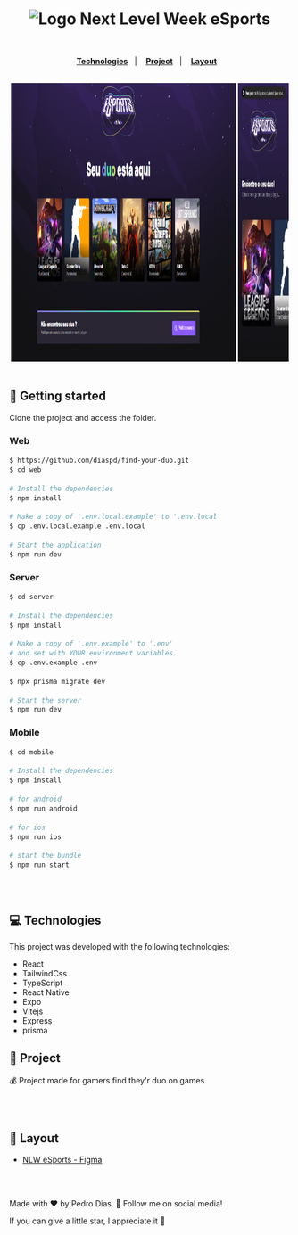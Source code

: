 <h1 align="center">
  <img src="https://i.imgur.com/7jhwI1R.png" alt="Logo Next Level Week eSports" width="240px">
</h1>

</br>

<p align="center">
  <a href="#-Technologies"><b>Technologies</b></a>&nbsp;&nbsp;&nbsp;|&nbsp;&nbsp;&nbsp;
  <a href="#-Project"><b>Project</b></a>&nbsp;&nbsp;&nbsp;|&nbsp;&nbsp;&nbsp;
  <a href="#-Layout"><b>Layout</b></a>&nbsp;&nbsp;&nbsp;
</p>

</br>

<div align="center" flexDirection="row">
  <img alt="image" title="" src="Screenshot_1.png" width="80%" height="500" />
  <img alt="image" title="" src="Screenshot_2.jpeg" width="18%" height="500" />
</div>

</br>

## 🚀 Getting started

Clone the project and access the folder.

### Web

```bash
$ https://github.com/diaspd/find-your-duo.git
$ cd web

# Install the dependencies
$ npm install

# Make a copy of '.env.local.example' to '.env.local'
$ cp .env.local.example .env.local

# Start the application
$ npm run dev

```
### Server

```bash
$ cd server

# Install the dependencies
$ npm install

# Make a copy of '.env.example' to '.env'
# and set with YOUR environment variables.
$ cp .env.example .env

$ npx prisma migrate dev

# Start the server
$ npm run dev

```
### Mobile

```bash
$ cd mobile

# Install the dependencies
$ npm install

# for android
$ npm run android

# for ios
$ npm run ios

# start the bundle
$ npm run start
```


<br></br>

## 💻 Technologies

This project was developed with the following technologies:

- React
- TailwindCss
- TypeScript
- React Native
- Expo
- Vitejs
- Express
- prisma


## 📄 Project
💰 Project made for gamers find they'r duo on games.

<br></br>

## 🔖 Layout
- [NLW eSports - Figma](https://www.figma.com/community/file/1150897317533332617)


<br></br>

Made with ♥ by Pedro Dias. 👋 Follow me on social media! </br>

If you can give a little star, I appreciate it 🤩

